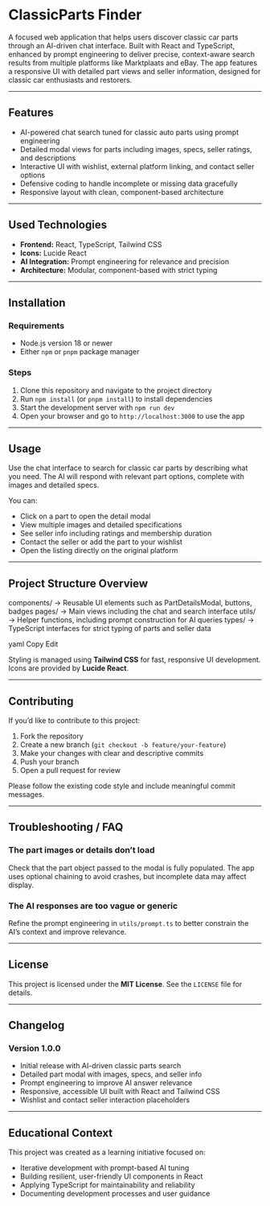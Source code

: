 # ClassicParts Finder

A focused web application that helps users discover classic car parts through an AI-driven chat interface. Built with React and TypeScript, enhanced by prompt engineering to deliver precise, context-aware search results from multiple platforms like Marktplaats and eBay. The app features a responsive UI with detailed part views and seller information, designed for classic car enthusiasts and restorers.

---

## Features

- AI-powered chat search tuned for classic auto parts using prompt engineering  
- Detailed modal views for parts including images, specs, seller ratings, and descriptions  
- Interactive UI with wishlist, external platform linking, and contact seller options  
- Defensive coding to handle incomplete or missing data gracefully  
- Responsive layout with clean, component-based architecture  

---

## Used Technologies

- **Frontend:** React, TypeScript, Tailwind CSS  
- **Icons:** Lucide React  
- **AI Integration:** Prompt engineering for relevance and precision  
- **Architecture:** Modular, component-based with strict typing  

---

## Installation

### Requirements

- Node.js version 18 or newer  
- Either `npm` or `pnpm` package manager  

### Steps

1. Clone this repository and navigate to the project directory  
2. Run `npm install` (or `pnpm install`) to install dependencies  
3. Start the development server with `npm run dev`  
4. Open your browser and go to `http://localhost:3000` to use the app  

---

## Usage

Use the chat interface to search for classic car parts by describing what you need. The AI will respond with relevant part options, complete with images and detailed specs.

You can:

- Click on a part to open the detail modal  
- View multiple images and detailed specifications  
- See seller info including ratings and membership duration  
- Contact the seller or add the part to your wishlist  
- Open the listing directly on the original platform  

---

## Project Structure Overview

components/ → Reusable UI elements such as PartDetailsModal, buttons, badges
pages/ → Main views including the chat and search interface
utils/ → Helper functions, including prompt construction for AI queries
types/ → TypeScript interfaces for strict typing of parts and seller data

yaml
Copy
Edit

Styling is managed using **Tailwind CSS** for fast, responsive UI development. Icons are provided by **Lucide React**.

---

## Contributing

If you’d like to contribute to this project:

1. Fork the repository  
2. Create a new branch (`git checkout -b feature/your-feature`)  
3. Make your changes with clear and descriptive commits  
4. Push your branch  
5. Open a pull request for review  

Please follow the existing code style and include meaningful commit messages.

---

## Troubleshooting / FAQ

### The part images or details don’t load

Check that the part object passed to the modal is fully populated. The app uses optional chaining to avoid crashes, but incomplete data may affect display.

### The AI responses are too vague or generic

Refine the prompt engineering in `utils/prompt.ts` to better constrain the AI’s context and improve relevance.

---

## License

This project is licensed under the **MIT License**. See the `LICENSE` file for details.

---

## Changelog

### Version 1.0.0

- Initial release with AI-driven classic parts search  
- Detailed part modal with images, specs, and seller info  
- Prompt engineering to improve AI answer relevance  
- Responsive, accessible UI built with React and Tailwind CSS  
- Wishlist and contact seller interaction placeholders  

---

## Educational Context

This project was created as a learning initiative focused on:

- Iterative development with prompt-based AI tuning  
- Building resilient, user-friendly UI components in React  
- Applying TypeScript for maintainability and reliability  
- Documenting development processes and user guidance
